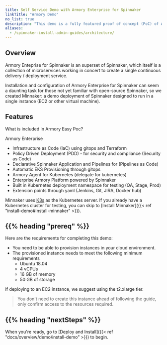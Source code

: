 ```yaml
---
title: Self Service Demo with Armory Enterprise for Spinnaker
linkTitle: "Armory Demo"
no_list: true
description: "This demo is a fully featured proof of concept (PoC) of Armory Enterprise for Spinnaker™. Walk through installation, configuration, and deployment using sample applications."
aliases:
  - /spinnaker-install-admin-guides/architecture/
---
```


## Overview

Armory Enteprise for Spinnaker is an superset of Spinnaker, which itself is a collection of microservices working in concert to create a single continuous delivery / deployment service.

Installation and configuration of Armory Enterprise for Spinnaker can seem a daunting task for those not yet familiar with open-source Spinnaker, so we created Minnaker: a demo deployment of Spinnaker designed to run in a single instance (EC2 or other virtual machine).

## Features

What is included in Armory Easy Poc? 

Armory Enterprise 

- Infrastructure as Code (IaC) using gitops and Terraform
- Policy Driven Deployment (PDD) - for security and compliance (Security as Code)
- Declarative Spinnaker Application and Pipelines for (Pipelines as Code)
- Automatic EKS Provisioning through gitops
- Armory Agent for Kubernetes (delegate for kubernetes)
- Enterprise Armory Platform powered by Spinnaker
- Built in Kubernetes deployment namespace for testing (QA, Stage, Prod)
- Extension points through yaml (Jenkins, Git, JIRA, Docker hub)

Minnaker uses [K3s](https://k3s.io/) as the Kubernetes server. If you already have a Kubernetes cluster for testing, you can skip to [Install Minnaker]({{< ref "install-demo#install-minnaker" >}}).

## {{% heading "prereq" %}}

Here are the requirements for completing this demo:

* You need to be able to provision instances in your cloud environment.
* The provisioned instance needs to meet the following minimum requirements
  * Ubuntu 18.04
  * 4 vCPUs
  * 16 GB of memory
  * 50 GB of storage

If deploying to an EC2 instance, we suggest using the t2.xlarge tier.

> You don't need to create this instance ahead of following the guide, only confirm access to the resources required.

## {{% heading "nextSteps" %}}

When you're ready, go to [Deploy and Install]({{< ref "docs/overview/demo/install-demo" >}}) to begin.
